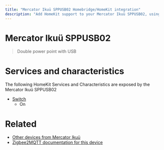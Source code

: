 ```yaml
---
title: "Mercator Ikuü SPPUSB02 Homebridge/HomeKit integration"
description: "Add HomeKit support to your Mercator Ikuü SPPUSB02, using Homebridge, Zigbee2MQTT and homebridge-z2m."
---
```

<!---
This file has been GENERATED using src/docgen/docgen.ts
DO NOT EDIT THIS FILE MANUALLY!
-->
# Mercator Ikuü SPPUSB02
> Double power point with USB


# Services and characteristics
The following HomeKit Services and Characteristics are exposed by
the Mercator Ikuü SPPUSB02

* [Switch](../../switch.md)
  * On


# Related
* [Other devices from Mercator Ikuü](../index.md#mercator_ikuu)
* [Zigbee2MQTT documentation for this device](https://www.zigbee2mqtt.io/devices/SPPUSB02.html)